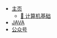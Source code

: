 * [主页](https://gamechanger3.github.io/wiki/#/README)
    * [📑 计算机基础](README?id=📑-计算机基础)
* [JAVA](https://veal98.gitee.io/cs-wiki/#/README)
* [公众号](README?id=公众号)